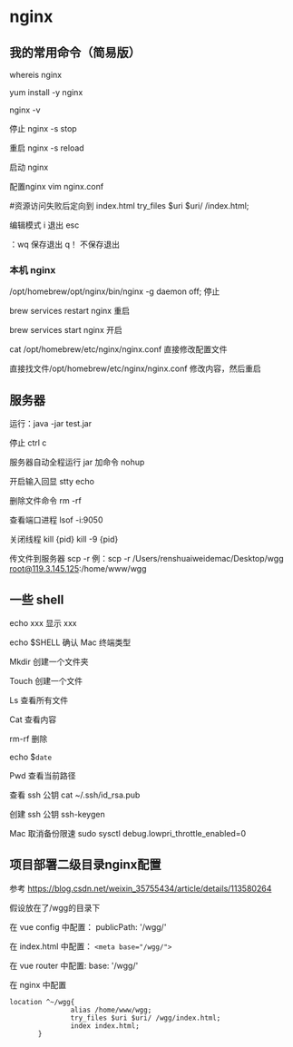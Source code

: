 # nginx

## 我的常用命令（简易版）
whereis nginx

yum install -y nginx

nginx -v

停止 nginx -s stop

重启 nginx -s reload

启动 nginx

配置nginx  vim nginx.conf

#资源访问失败后定向到 index.html
try_files $uri $uri/ /index.html;

编辑模式 i 退出 esc

：wq 保存退出
q！ 不保存退出

### 本机 nginx

/opt/homebrew/opt/nginx/bin/nginx -g daemon off; 停止

brew services restart nginx 重启

brew services start nginx 开启

cat /opt/homebrew/etc/nginx/nginx.conf 直接修改配置文件

直接找文件/opt/homebrew/etc/nginx/nginx.conf 修改内容，然后重启

## 服务器

运行：java -jar test.jar

停止 ctrl c

服务器自动全程运行 jar 加命令 nohup

开启输入回显 stty echo

删除文件命令 rm -rf

查看端口进程 lsof -i:9050

关闭线程 kill {pid} kill -9 {pid}

传文件到服务器 scp -r
例：scp -r /Users/renshuaiweidemac/Desktop/wgg root@119.3.145.125:/home/www/wgg

## 一些 shell

echo xxx 显示 xxx

echo $SHELL 确认 Mac 终端类型

Mkdir 创建一个文件夹

Touch 创建一个文件

Ls 查看所有文件

Cat 查看内容

rm-rf 删除

echo $`date`

Pwd 查看当前路径

查看 ssh 公钥 cat ~/.ssh/id_rsa.pub

创建 ssh 公钥 ssh-keygen

Mac 取消备份限速 sudo sysctl debug.lowpri_throttle_enabled=0

## 项目部署二级目录nginx配置

参考  https://blog.csdn.net/weixin_35755434/article/details/113580264

假设放在了/wgg的目录下

在 vue config 中配置： publicPath: '/wgg/'

在 index.html 中配置： `<meta base="/wgg/">`

在 vue router 中配置: base: '/wgg/'

在 nginx 中配置


```
location ^~/wgg{
               alias /home/www/wgg;
               try_files $uri $uri/ /wgg/index.html;
               index index.html;
       }
```

